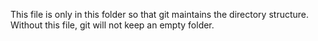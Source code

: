 This file is only in this folder so that git maintains the directory
structure. Without this file, git will not keep an empty folder.